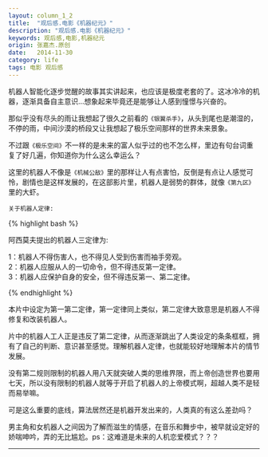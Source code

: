 ```yaml
---
layout: column_1_2
title:  "观后感.电影《机器纪元》"
description: "观后感.电影《机器纪元》"
keywords: 观后感,电影,机器纪元
origin: 张嘉杰.原创
date:   2014-11-30
category: life
tags: 电影 观后感
---
```

机器人智能化逐步觉醒的故事其实讲起来，也应该是极度老套的了。这冰冷冷的机器，逐渐具备自主意识...想象起来毕竟还是能够让人感到憧憬与兴奋的。 
<!--more-->

那似乎没有尽头的雨让我想起了很久之前看的`《银翼杀手》`，从头到尾也是潮湿的，不停的雨，中间沙漠的桥段又让我想起了极乐空间那样的世界未来景象。

不过跟`《极乐空间》`不一样的是未来的富人似乎过的也不怎么样，里边有句台词重复了好几遍，你知道你为什么这么幸运么？

这里的机器人不像是`《机械公敌》`里的那样让人有点害怕，反倒是有点让人感觉可怜，剧情也是这样发展的，在这部影片里，机器人是弱势的群体，就像`《第九区》`里的大虾。

`关于机器人定律:`

{% highlight bash %}

阿西莫夫提出的机器人三定律为:

1：机器人不得伤害人，也不得见人受到伤害而袖手旁观。  
2：机器人应服从人的一切命令，但不得违反第一定律。  
3：机器人应保护自身的安全，但不得违反第一、第二定律。

{% endhighlight %}

本片中设定为第一第二定律，第一定律同上类似，第二定律大致意思是机器人不得修复和改装机器人。

片中的机器人工人正是违反了第二定律，从而逐渐跳出了人类设定的条条框框，拥有了自己的判断、意识甚至感觉。理解机器人定律，也就能较好地理解本片的情节发展。

没有第二规则限制的机器人用八天就突破人类的思维界限，而上帝创造世界也要用七天，所以没有限制的机器人就等于开启了机器人的上帝模式啊，超越人类不是轻而易举嘛。

可是这么重要的底线，算法居然还是机器开发出来的，人类真的有这么差劲吗？

男主角和女机器人之间因为了解而滋生的情感，在音乐和舞步中，被早就设定好的娇喘呻吟，弄的无比尴尬。ps：这难道是未来的人机恋爱模式？？？

---------------------------------------